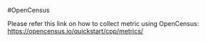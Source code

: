 #OpenCensus

Please refer this link on how to collect metric using OpenCensus:
https://opencensus.io/quickstart/cpp/metrics/
